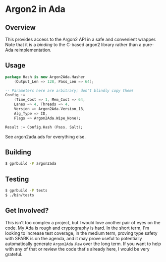 # Argon2 in Ada

## Overview

This provides access to the Argon2 API in a safe and convenient wrapper. Note
that it is a *binding* to the C-based argon2 library rather than a pure-Ada
reimplementation.

## Usage

```ada
package Hash is new Argon2Ada.Hasher
    (Output_Len => 128, Pass_Len => 64);

-- Parameters here are arbitrary; don't blindly copy them!
Config :=
    (Time_Cost => 1, Mem_Cost => 64,
    Lanes => 4, Threads => 4,
    Version => Argon2Ada.Version_13,
    Alg_Type => ID,
    Flags => Argon2Ada.Wipe_None);

Result := Config.Hash (Pass, Salt);
```

See argon2ada.ads for everything else.

## Building

```sh
$ gprbuild -P argon2ada
```

## Testing

```sh
$ gprbuild -P tests
$ ./bin/tests
```

## Get Involved?

This isn't too complex a project, but I would love another pair of eyes on the
code. My Ada is rough and cryptography is hard. In the short term, I'm looking
to increase test coverage, in the medium term, proving type safety with SPARK is
on the agenda, and it may prove useful to potentially automatically generate
`Argon2Ada.Raw` over the long term. If you want to help with any of that or
review the code that's already here, I would be very grateful.
